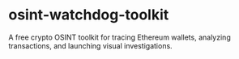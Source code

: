 # osint-watchdog-toolkit
A free crypto OSINT toolkit for tracing Ethereum wallets, analyzing transactions, and launching visual investigations.
